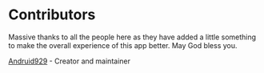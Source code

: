 # Contributors

Massive thanks to all the people here as they have added a little something to make the overall experience of this app better. May God bless you.

[Andruid929](https://github.com/Andruid929) - Creator and maintainer
